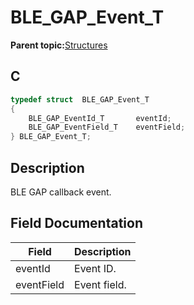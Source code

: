 # BLE\_GAP\_Event\_T

**Parent topic:**[Structures](GUID-230368B0-FB2A-4967-A471-691387B35A9E.md)

## C

```c
typedef struct  BLE_GAP_Event_T
{
    BLE_GAP_EventId_T       eventId;
    BLE_GAP_EventField_T    eventField;
} BLE_GAP_Event_T;
```

## Description

BLE GAP callback event.

## Field Documentation

|Field|Description|
|-----|-----------|
|eventId|Event ID.|
|eventField|Event field.|

